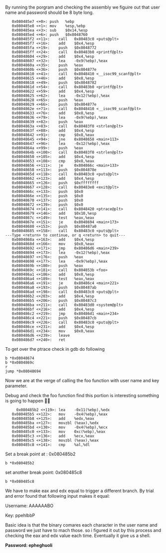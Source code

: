 By running the porgram and checking the assembly we figuire out that user name and password should be 8 byte long.

```assembly
   0x080485e7 <+0>:	push   %ebp
   0x080485e8 <+1>:	mov    %esp,%ebp
   0x080485ea <+3>:	sub    $0x14,%esp
   0x080485ed <+6>:	push   $0x8048760
   0x080485f2 <+11>:	call   0x80483c0 <puts@plt>
   0x080485f7 <+16>:	add    $0x4,%esp
   0x080485fa <+19>:	push   $0x8048772
   0x080485ff <+24>:	call   0x80483b0 <printf@plt>
   0x08048604 <+29>:	add    $0x4,%esp
   0x08048607 <+32>:	lea    -0x9(%ebp),%eax
   0x0804860a <+35>:	push   %eax
   0x0804860b <+36>:	push   $0x804877e
   0x08048610 <+41>:	call   0x8048410 <__isoc99_scanf@plt>
   0x08048615 <+46>:	add    $0x8,%esp
   0x08048618 <+49>:	push   $0x8048782
   0x0804861d <+54>:	call   0x80483b0 <printf@plt>
   0x08048622 <+59>:	add    $0x4,%esp
   0x08048625 <+62>:	lea    -0x12(%ebp),%eax
   0x08048628 <+65>:	push   %eax
   0x08048629 <+66>:	push   $0x804877e
   0x0804862e <+71>:	call   0x8048410 <__isoc99_scanf@plt>
   0x08048633 <+76>:	add    $0x8,%esp
   0x08048636 <+79>:	lea    -0x9(%ebp),%eax
   0x08048639 <+82>:	push   %eax
   0x0804863a <+83>:	call   0x80483f0 <strlen@plt>
   0x0804863f <+88>:	add    $0x4,%esp
   0x08048642 <+91>:	cmp    $0x8,%eax
   0x08048645 <+94>:	jne    0x8048658 <main+113>
   0x08048647 <+96>:	lea    -0x12(%ebp),%eax
   0x0804864a <+99>:	push   %eax
   0x0804864b <+100>:	call   0x80483f0 <strlen@plt>
   0x08048650 <+105>:	add    $0x4,%esp
   0x08048653 <+108>:	cmp    $0x8,%eax
   0x08048656 <+111>:	je     0x804866c <main+133>
   0x08048658 <+113>:	push   $0x804878e
   0x0804865d <+118>:	call   0x80483c0 <puts@plt>
   0x08048662 <+123>:	add    $0x4,%esp
   0x08048665 <+126>:	push   $0xffffffff
   0x08048667 <+128>:	call   0x80483e0 <exit@plt>
   0x0804866c <+133>:	push   $0x0
   0x0804866e <+135>:	push   $0x0
   0x08048670 <+137>:	push   $0x0
   0x08048672 <+139>:	push   $0x0
   0x08048674 <+141>:	call   0x8048420 <ptrace@plt>
   0x08048679 <+146>:	add    $0x10,%esp
   0x0804867c <+149>:	test   %eax,%eax
   0x0804867e <+151>:	je     0x8048694 <main+173>
   0x08048680 <+153>:	push   $0x80487a0
   0x08048685 <+158>:	call   0x80483c0 <puts@plt>
---Type <return> to continue, or q <return> to quit---
   0x0804868a <+163>:	add    $0x4,%esp
   0x0804868d <+166>:	mov    $0x0,%eax
   0x08048692 <+171>:	jmp    0x80486d6 <main+239>
   0x08048694 <+173>:	lea    -0x12(%ebp),%eax
   0x08048697 <+176>:	push   %eax
   0x08048698 <+177>:	lea    -0x9(%ebp),%eax
   0x0804869b <+180>:	push   %eax
   0x0804869c <+181>:	call   0x804853b <foo>
   0x080486a1 <+186>:	add    $0x8,%esp
   0x080486a4 <+189>:	test   %eax,%eax
   0x080486a6 <+191>:	je     0x80486c4 <main+221>
   0x080486a8 <+193>:	push   $0x80487ab
   0x080486ad <+198>:	call   0x80483c0 <puts@plt>
   0x080486b2 <+203>:	add    $0x4,%esp
   0x080486b5 <+206>:	push   $0x80487c3
   0x080486ba <+211>:	call   0x80483d0 <system@plt>
   0x080486bf <+216>:	add    $0x4,%esp
   0x080486c2 <+219>:	jmp    0x80486d1 <main+234>
   0x080486c4 <+221>:	push   $0x80487cb
   0x080486c9 <+226>:	call   0x80483c0 <puts@plt>
   0x080486ce <+231>:	add    $0x4,%esp
   0x080486d1 <+234>:	mov    $0x0,%eax
   0x080486d6 <+239>:	leave  
   0x080486d7 <+240>:	ret    
```

To get over the ptrace check in gdb do following 

```assembly
b *0x08048674
b *0x0804869c
r
jump *0x08048694
```

Now we are at the verge of calling the foo function with user name and key parameter.

Debug and check the foo function  find this portion is interesting something is going to happen :man_pilot:

```assembly
	 0x080485b2 <+119>:	lea    -0x11(%ebp),%edx
   0x080485b5 <+122>:	mov    -0x4(%ebp),%eax
   0x080485b8 <+125>:	add    %edx,%eax
   0x080485ba <+127>:	movzbl (%eax),%edx
   0x080485bd <+130>:	mov    -0x4(%ebp),%ecx
   0x080485c0 <+133>:	mov    0xc(%ebp),%eax
   0x080485c3 <+136>:	add    %ecx,%eax
   0x080485c5 <+138>:	movzbl (%eax),%eax
   0x080485c8 <+141>:	cmp    %al,%dl
```

Set a break point at : 0x080485b2

```assembly
b *0x080485b2
```

set another break point: 0x080485c8

```assembly
b *0x080485c8
```

We have to make eax and edx equal to trigger a different branch. By trial and error found that following input makes it equal:

Username: AAAAAABO

Key: ppehlbbP 

Basic idea is that the binary comares each character in the user name and password we just have to mach those. so i figured it out by this process and checking the eax and edx value each time. Eventually it give us a shell.



**Password: epheghuoli**

